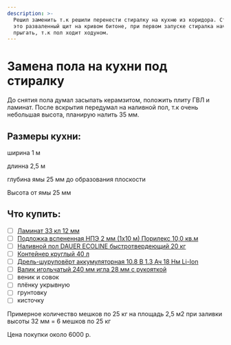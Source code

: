 ```yaml
---
description: >-
  Решил заменить т.к решили перенести стиралку на кухню из коридора. Старый пол
  это разваленный щит на кривом битоне, при первом запуске стиралка начала
  прыгать, т.к пол ходит ходуном.
---
```


# Замена пола на кухни под стиралку

До снятия пола думал засыпать керамзитом, положить плиту ГВЛ и ламинат. После вскрытия передумал на наливной пол, т.к очень небольшая высота, планирую налить 35 мм.

## Размеры кухни:

ширина 1 м

длинна 2,5 м

глубина ямы 25 мм до образования плоскости

Высота от ямы 25 мм

## Что купить:

* [ ] [Ламинат 33 кл 12 мм](https://moscow.petrovich.ru/catalog/20554/149614/)
* [ ] [Подложка вспененная НПЭ 2 мм \(1х10 м\) Порилекс 10,0 кв.м](https://moscow.petrovich.ru/catalog/20556/149184/)
* [ ] [Наливной пол DAUER EСOLINE быстротвердеющий 20 кг](https://moscow.petrovich.ru/catalog/20400/602882/)
* [ ] [Контейнер круглый 40 л](https://moscow.petrovich.ru/catalog/19971/103795/)
* [ ] [Дрель-шуруповёрт аккумуляторная 10.8 В 1.3 Ач 18 Нм Li-Ion](https://moscow.petrovich.ru/catalog/20498/156414/)
* [ ] [Валик игольчатый 240 мм игла 28 мм с рукояткой](https://moscow.petrovich.ru/catalog/20041/135833/)
* [ ] веник и совок
* [ ] плёнку укрывную
* [ ] грунтовку
* [ ] кисточку 

Примерное количество мешков по 25 кг на площадь 2,5 м2 при заливки высоты 32 мм = 6 мешков  по 25 кг

Цена покупки около 6000 р.

